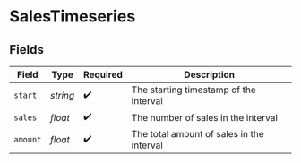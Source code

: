 # SalesTimeseries


## Fields

| Field                                     | Type                                      | Required                                  | Description                               |
| ----------------------------------------- | ----------------------------------------- | ----------------------------------------- | ----------------------------------------- |
| `start`                                   | *string*                                  | :heavy_check_mark:                        | The starting timestamp of the interval    |
| `sales`                                   | *float*                                   | :heavy_check_mark:                        | The number of sales in the interval       |
| `amount`                                  | *float*                                   | :heavy_check_mark:                        | The total amount of sales in the interval |